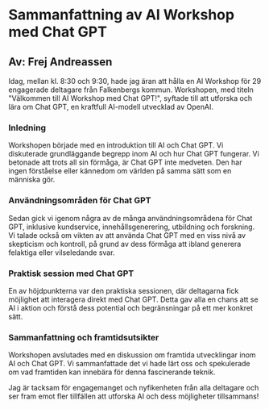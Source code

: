 # Sammanfattning av AI Workshop med Chat GPT 

## Av: Frej Andreassen

Idag, mellan kl. 8:30 och 9:30, hade jag äran att hålla en AI Workshop för 29 engagerade deltagare från Falkenbergs kommun. Workshopen, med titeln "Välkommen till AI Workshop med Chat GPT!", syftade till att utforska och lära om Chat GPT, en kraftfull AI-modell utvecklad av OpenAI.

### Inledning

Workshopen började med en introduktion till AI och Chat GPT. Vi diskuterade grundläggande begrepp inom AI och hur Chat GPT fungerar. Vi betonade att trots all sin förmåga, är Chat GPT inte medveten. Den har ingen förståelse eller kännedom om världen på samma sätt som en människa gör.

### Användningsområden för Chat GPT

Sedan gick vi igenom några av de många användningsområdena för Chat GPT, inklusive kundservice, innehållsgenerering, utbildning och forskning. Vi talade också om vikten av att använda Chat GPT med en viss nivå av skepticism och kontroll, på grund av dess förmåga att ibland generera felaktiga eller vilseledande svar.

### Praktisk session med Chat GPT

En av höjdpunkterna var den praktiska sessionen, där deltagarna fick möjlighet att interagera direkt med Chat GPT. Detta gav alla en chans att se AI i aktion och förstå dess potential och begränsningar på ett mer konkret sätt.

### Sammanfattning och framtidsutsikter

Workshopen avslutades med en diskussion om framtida utvecklingar inom AI och Chat GPT. Vi sammanfattade det vi hade lärt oss och spekulerade om vad framtiden kan innebära för denna fascinerande teknik.

Jag är tacksam för engagemanget och nyfikenheten från alla deltagare och ser fram emot fler tillfällen att utforska AI och dess möjligheter tillsammans!
